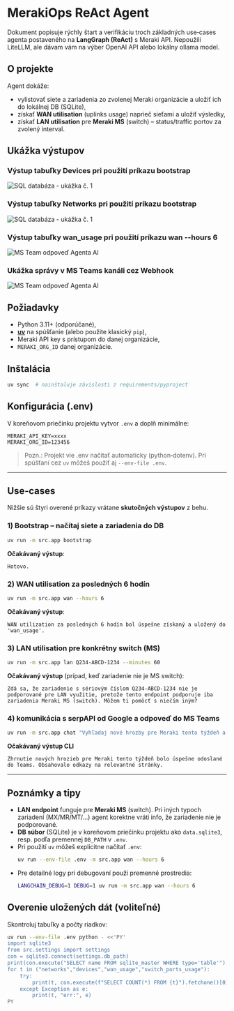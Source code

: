 # MerakiOps ReAct Agent

Dokument popisuje rýchly štart a verifikáciu troch základných use‑cases agenta postaveného na **LangGraph (ReAct)** s Meraki API. Nepoužili LiteLLM, ale dávam vám na výber OpenAI API alebo lokálny ollama model.

## O projekte

Agent dokáže:

- vylistovať siete a zariadenia zo zvolenej Meraki organizácie a uložiť ich do lokálnej DB (SQLite),
- získať **WAN utilisation** (uplinks usage) naprieč sieťami a uložiť výsledky,
- získať **LAN utilisation** pre **Meraki MS** (switch) – status/traffic portov za zvolený interval.

## Ukážka výstupov
### Výstup tabuľky Devices pri použití príkazu bootstrap
![SQL databáza - ukážka č. 1](výstupy/sqlite3-1.png)

### Výstup tabuľky Networks pri použití príkazu bootstrap
![SQL databáza - ukážka č. 1](výstupy/sqlite3-2.png)

### Výstup tabuľky wan_usage pri použití príkazu wan --hours 6
![MS Team odpoveď Agenta AI](výstupy/sqlite3-3.png)

### Ukážka správy v MS Teams kanáli cez Webhook
![MS Team odpoveď Agenta AI](výstupy/Teams.png)

## Požiadavky

- Python 3.11+ (odporúčané),
- [**uv**](https://docs.astral.sh/uv/) na spúšťanie (alebo použite klasický `pip`),
- Meraki API key s prístupom do danej organizácie,
- `MERAKI_ORG_ID` danej organizácie.

## Inštalácia

```bash
uv sync  # nainštaluje závislosti z requirements/pyproject
```

## Konfigurácia (.env)

V koreňovom priečinku projektu vytvor `.env` a doplň minimálne:

```
MERAKI_API_KEY=xxxx
MERAKI_ORG_ID=123456
```

> Pozn.: Projekt vie .env načítať automaticky (python‑dotenv). Pri spúšťaní cez `uv` môžeš použiť aj `--env-file .env`.

---

## Use‑cases

Nižšie sú štyri overené príkazy vrátane **skutočných výstupov** z behu.

### 1) Bootstrap – načítaj siete a zariadenia do DB

```bash
uv run -m src.app bootstrap
```

**Očakávaný výstup**:

```
Hotovo.
```

### 2) WAN utilisation za posledných 6 hodín

```bash
uv run -m src.app wan --hours 6
```

**Očakávaný výstup**:

```
WAN utilization za posledných 6 hodín bol úspešne získaný a uložený do 'wan_usage'.
```

### 3) LAN utilisation pre konkrétny switch (MS)

```bash
uv run -m src.app lan Q234-ABCD-1234 --minutes 60
```

**Očakávaný výstup** (prípad, keď zariadenie nie je MS switch):

```
Zdá sa, že zariadenie s sériovým číslom Q234-ABCD-1234 nie je podporované pre LAN využitie, pretože tento endpoint podporuje iba zariadenia Meraki MS (switch). Môžem ti pomôcť s niečím iným?
```
### 4) komunikácia s serpAPI od Google a odpoveď do MS Teams

```bash
uv run -m src.app chat "Vyhľadaj nové hrozby pre Meraki tento týždeň a pošli zhrnutie do Teams"
```
**Očakávaný výstup CLI**
```
Zhrnutie nových hrozieb pre Meraki tento týždeň bolo úspešne odoslané do Teams. Obsahovalo odkazy na relevantné stránky.
```

---

## Poznámky a tipy

- **LAN endpoint** funguje pre **Meraki MS** (switch). Pri iných typoch zariadení (MX/MR/MT/…) agent korektne vráti info, že zariadenie nie je podporované.
- **DB súbor** (SQLite) je v koreňovom priečinku projektu ako `data.sqlite3`, resp. podľa premennej `DB_PATH` v `.env`.
- Pri použití `uv` môžeš explicitne načítať `.env`:
  ```bash
  uv run --env-file .env -m src.app wan --hours 6
  ```
- Pre detailné logy pri debugovaní použi premenné prostredia:
  ```bash
  LANGCHAIN_DEBUG=1 DEBUG=1 uv run -m src.app wan --hours 6
  ```

## Overenie uložených dát (voliteľné)

Skontroluj tabuľky a počty riadkov:

```bash
uv run --env-file .env python - <<'PY'
import sqlite3
from src.settings import settings
con = sqlite3.connect(settings.db_path)
print(con.execute("SELECT name FROM sqlite_master WHERE type='table'").fetchall())
for t in ("networks","devices","wan_usage","switch_ports_usage"):
    try:
        print(t, con.execute(f"SELECT COUNT(*) FROM {t}").fetchone()[0])
    except Exception as e:
        print(t, "err:", e)
PY
```


